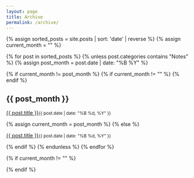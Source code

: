 ```yaml
---
layout: page
title: Archive
permalink: /archive/
---
```


{% assign sorted_posts = site.posts | sort: 'date' | reverse %}
{% assign current_month = "" %}

{% for post in sorted_posts %}
  {% unless post.categories contains "Notes" %}
    {% assign post_month = post.date | date: "%B %Y" %}

{% if current_month != post_month %}
      {% if current_month != "" %}
        </ul>
      {% endif %}

<h2>{{ post_month }}</h2>
<p><a href="{{ post.url }}">{{ post.title }}</a><small>{{ post.date | date: "%B %d, %Y" }}</small></p>
{% assign current_month = post_month %}
{% else %}
<p><a href="{{ post.url }}">{{ post.title }}</a><small>{{ post.date | date: "%B %d, %Y" }}</small></p>
    {% endif %}
  {% endunless %}
{% endfor %}

{% if current_month != "" %}
</ul>
{% endif %}
